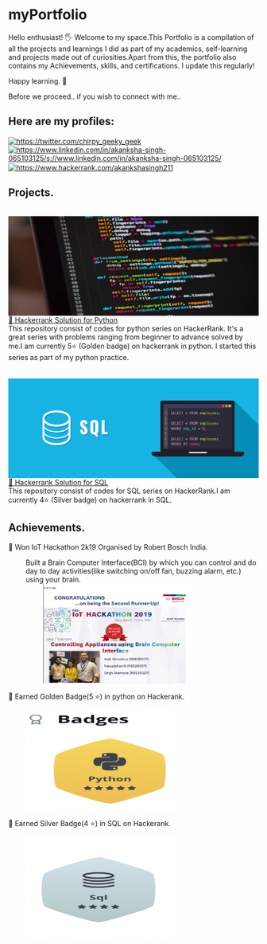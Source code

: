 # myPortfolio

Hello enthusiast! 🖐️
Welcome to my space.This Portfolio is a compilation of all the projects and learnings I did as part of my academics, self-learning and projects made out of curiosities.Apart from this, the portfolio also contains my Achievements, skills, and certifications. I update this regularly! 

Happy learning. 🏹


Before we proceed.. if you wish to connect with me..
<h2 align="left"> Here are my profiles: </h2>
<p align="left">
<a href="https://twitter.com/chirpy_geek" target="blank"><img align="center" src="https://raw.githubusercontent.com/rahuldkjain/github-profile-readme-generator/master/src/images/icons/Social/twitter.svg" alt="https://twitter.com/chirpy_geeky_geek" height="30" width="40"  /></a>
<a href="https://www.linkedin.com/in/akanksha-singh-065103125/s://www.linkedin.com/in/akanksha-singh-065103125/" target="blank"><img align="center" src="https://raw.githubusercontent.com/rahuldkjain/github-profile-readme-generator/master/src/images/icons/Social/linked-in-alt.svg" alt="https://www.linkedin.com/in/akanksha-singh-065103125/s://www.linkedin.com/in/akanksha-singh-065103125/" height="30" width="40" /></a>
<a href="https://www.hackerrank.com/akankshasingh211" target="blank"><img align="center" src="https://raw.githubusercontent.com/rahuldkjain/github-profile-readme-generator/master/src/images/icons/Social/hackerrank.svg" alt="https://www.hackerrank.com/akankshasingh211" height="30" width="40" /></a>
</p>


<h2 align="left">Projects.</h2>
<br>
<a href="https://github.com/akanksha21singh/pythonHackerRank" target="_blank"><img align="center" src="https://github.com/akanksha21singh/Images/blob/main/python%20hackerrank.jpeg" display: "inline-block"
  margin: "25px 10px" alt="https://github.com/akanksha21singh/pythonHackerRank"  height="200" width="5000" /><a href="https://github.com/akanksha21singh/pythonHackerRank" target="_blank" align="top" margin-left:"25px" <br> 🚀 Hackerrank Solution for Python</a><br>This repository consist of codes for python series on HackerRank. It's a great series with problems ranging from beginner to advance solved by me.I am currently 5⭐ (Golden badge) on hackerrank in python. I started this series as part of my python practice. </a>
 <br>
 <br>
 <br>
<a href="https://github.com/akanksha21singh/hackerRankSQL" target="_blank"><img align="center" 
src="https://github.com/akanksha21singh/Images/blob/main/sql-illustration.png" display: "inline-block" 
  margin: "25px 10px" alt="https://github.com/akanksha21singh/hackerRankSQL"  height="200" width="5000" /><a href="https://github.com/akanksha21singh/hackerRankSQL" target="_blank" align="top" margin-left:"25px" > 🚀 Hackerrank Solution for SQL</a><br>This repository consist of codes for SQL series on HackerRank.I am currently 4⭐ (Silver badge) on hackerrank in SQL. </a>
    
<br>

<h2 align="left">Achievements.</h2>
<p> 🚀 Won IoT Hackathon 2k19 Organised by Robert Bosch India. <br></p>
<p style="margin-left: 2.5em" padding:" 0 7em 2em 0">
        Built a Brain Computer Interface(BCI) by which you can control and do day to day activities(like switching on/off fan, buzzing alarm, etc.) using your brain. <br>
  <a target="_blank"><img src="https://github.com/akanksha21singh/Images/blob/main/2021-06-03_12h53_59.png" style="margin-left: 2.5em" padding:" 0 7em 2em 0" align:"center" display: "inline-block"
  margin: "25px 10px" alt="https://github.com/akanksha21singh/pythonHackerRank"  height="200" width="300" /></a>
  
<p> 🚀 Earned Golden Badge(5 ⭐) in python on Hackerank. <br></p>
<a target="_blank"><img src="https://github.com/akanksha21singh/Images/blob/main/Screenshot%202021-07-17%20at%2012.48.44%20PM.png" style="margin-left: 2.5em" padding:" 0 7em 2em 0" align:"center" display: "inline-block" height="200" width="300"/>
<p/>
 
 <p> 🚀 Earned Silver Badge(4 ⭐) in SQL on Hackerank. <br></p>
<a target="_blank"><img src="https://github.com/akanksha21singh/Images/blob/main/Screenshot%202021-07-17%20at%2012.54.05%20PM.png" style="margin-left: 2.5em" padding:" 0 7em 2em 0" align:"center" display: "inline-block" height="200" width="300"/>
<p/>









